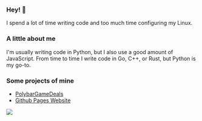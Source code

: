 ### **Hey!** :wave:
I spend a lot of time writing code and too much time configuring my Linux.

### **A little about me**
I'm usually writing code in Python, but I also use a good amount of JavaScript. From time to time I write code in Go, C++, or Rust, but Python is my go-to.

### **Some projects of mine**
- [PolybarGameDeals](https://github.com/nkayp/PolybarGameDeals)
- [Github Pages Website](https://github.com/nkayp/nkayp.github.io)

[![](https://img.shields.io/badge/pgp-0x6B4790D645B092F7-blue)](https://github.com/nkayp.gpg)

